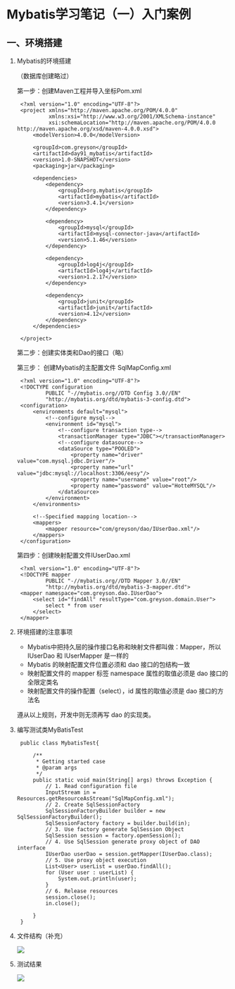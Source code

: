 # Mybatis学习笔记（一）入门案例

## 一、环境搭建

1. Mybatis的环境搭建

    （数据库创建略过）

    第一步：创建Maven工程并导入坐标Pom.xml

        <?xml version="1.0" encoding="UTF-8"?>
        <project xmlns="http://maven.apache.org/POM/4.0.0"
                 xmlns:xsi="http://www.w3.org/2001/XMLSchema-instance"
                 xsi:schemaLocation="http://maven.apache.org/POM/4.0.0 http://maven.apache.org/xsd/maven-4.0.0.xsd">
            <modelVersion>4.0.0</modelVersion>
        
            <groupId>com.greyson</groupId>
            <artifactId>day91_mybatis</artifactId>
            <version>1.0-SNAPSHOT</version>
            <packaging>jar</packaging>
        
            <dependencies>
                <dependency>
                    <groupId>org.mybatis</groupId>
                    <artifactId>mybatis</artifactId>
                    <version>3.4.1</version>
                </dependency>
        
                <dependency>
                    <groupId>mysql</groupId>
                    <artifactId>mysql-connector-java</artifactId>
                    <version>5.1.46</version>
                </dependency>
        
                <dependency>
                    <groupId>log4j</groupId>
                    <artifactId>log4j</artifactId>
                    <version>1.2.17</version>
                </dependency>
        
                <dependency>
                    <groupId>junit</groupId>
                    <artifactId>junit</artifactId>
                    <version>4.12</version>
                </dependency>
            </dependencies>
        
        </project>

    第二步：创建实体类和Dao的接口（略）

    第三步： 创建Mybatis的主配置文件 SqlMapConfig.xml

        <?xml version="1.0" encoding="UTF-8"?>
        <!DOCTYPE configuration
                PUBLIC "-//mybatis.org//DTD Config 3.0//EN"
                "http://mybatis.org/dtd/mybatis-3-config.dtd">
        <configuration>
            <environments default="mysql">
                <!--configure mysql-->
                <environment id="mysql">
                    <!--configure transaction type-->
                    <transactionManager type="JDBC"></transactionManager>
                    <!--configure datasource-->
                    <dataSource type="POOLED">
                        <property name="driver" value="com.mysql.jdbc.Driver"/>
                        <property name="url" value="jdbc:mysql://localhost:3306/eesy"/>
                        <property name="username" value="root"/>
                        <property name="password" value="HotteMYSQL"/>
                    </dataSource>
                </environment>
            </environments>
        
            <!--Specified mapping location-->
            <mappers>
                <mapper resource="com/greyson/dao/IUserDao.xml"/>
            </mappers>
        </configuration>

    第四步：创建映射配置文件IUserDao.xml

        <?xml version="1.0" encoding="UTF-8"?>
        <!DOCTYPE mapper
                PUBLIC "-//mybatis.org//DTD Mapper 3.0//EN"
                "http://mybatis.org/dtd/mybatis-3-mapper.dtd">
        <mapper namespace="com.greyson.dao.IUserDao">
            <select id="findAll" resultType="com.greyson.domain.User">
                select * from user
            </select>
        </mapper>

2. 环境搭建的注意事项
    - Mybatis中把持久层的操作接口名称和映射文件都叫做：Mapper，所以 IUserDao 和 IUserMapper 是一样的
    - Mybatis 的映射配置文件位置必须和 dao 接口的包结构一致
    - 映射配置文件的 mapper 标签 namespace 属性的取值必须是 dao 接口的全限定类名
    - 映射配置文件的操作配置（select），id 属性的取值必须是 dao 接口的方法名

    遵从以上规则，开发中则无须再写 dao 的实现类。

3. 编写测试类MyBatisTest

        public class MybatisTest{
        
            /**
             * Getting started case
             * @param args
             */
            public static void main(String[] args) throws Exception {
                // 1. Read configuration file
                InputStream in = Resources.getResourceAsStream("SqlMapConfig.xml");
                // 2. Create SqlSessionFactory
                SqlSessionFactoryBuilder builder = new SqlSessionFactoryBuilder();
                SqlSessionFactory factory = builder.build(in);
                // 3. Use factory generate SqlSession Object
                SqlSession session = factory.openSession();
                // 4. Use SqlSession generate proxy object of DAO interface
                IUserDao userDao = session.getMapper(IUserDao.class);
                // 5. Use proxy object execution
                List<User> userList = userDao.findAll();
                for (User user : userList) {
                    System.out.println(user);
                }
                // 6. Release resources
                session.close();
                in.close();
        
            }
        }

4. 文件结构（补充）

    ![](./mybatis_png/1.png)

5. 测试结果

    ![](./mybatis_png/1.png)